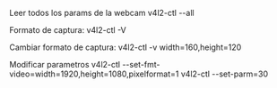 Leer todos los params de la webcam
v4l2-ctl --all

Formato de captura:
v4l2-ctl -V

Cambiar formato de captura:
v4l2-ctl -v width=160,height=120

Modificar parametros
v4l2-ctl --set-fmt-video=width=1920,height=1080,pixelformat=1
v4l2-ctl --set-parm=30
